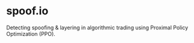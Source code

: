 # spoof.io
Detecting spoofing & layering in algorithmic trading using Proximal Policy Optimization (PPO).
